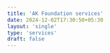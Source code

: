 ```yaml
---
title: 'AK Foundation services'
date: 2024-12-02T17:30:50+05:30
layout: 'single'
type: 'services'
draft: false
---
```

